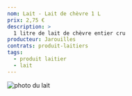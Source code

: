```yaml
---
nom: Lait - Lait de chèvre 1 L
prix: 2,75 €
description: >
  1 litre de lait de chèvre entier cru
producteur: Jarouilles
contrats: produit-laitiers
tags: 
  - produit laitier
  - lait
---
```


![photo du lait](./media/lait.jpg)